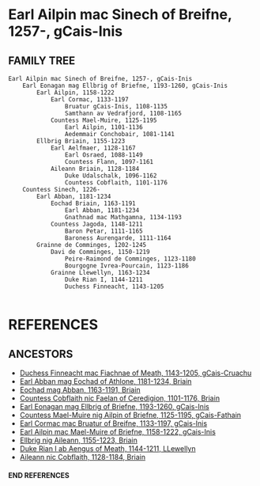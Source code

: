 # Earl Ailpin mac Sinech of Breifne, 1257-, gCais-Inis

## FAMILY TREE 
```
Earl Ailpin mac Sinech of Breifne, 1257-, gCais-Inis
	Earl Eonagan mag Ellbrig of Briefne, 1193-1260, gCais-Inis
        Earl Ailpin, 1158-1222
            Earl Cormac, 1133-1197
                Bruatur gCais-Inis, 1108-1135
                Samthann av Vedrafjord, 1108-1165
            Countess Mael-Muire, 1125-1195
                Earl Ailpin, 1101-1136
                Aedemmair Conchobair, 1081-1141	
        Ellbrig Briain, 1155-1223
            Earl Aelfmaer, 1128-1167
                Earl Osraed, 1088-1149
                Countess Flann, 1097-1161
            Aileann Briain, 1128-1184
                Duke Udalschalk, 1096-1162
                Countess Cobflaith, 1101-1176
	Countess Sinech, 1226-
    	Earl Abban, 1181-1234
    		Eochad Briain, 1163-1191
    			Earl Abban, 1181-1234
    			Gnathnad mac Mathgamna, 1134-1193
    		Countess Jagoda, 1148-1211
    			Baron Petar, 1111-1165
    			Baroness Aurengarde, 1111-1164
    	Grainne de Comminges, 1202-1245
    		Davi de Comminges, 1150-1219
    			Peire-Raimond de Comminges, 1123-1180
    			Bourgogne Ivrea-Pourcain, 1123-1186
    		Grainne Llewellyn, 1163-1234
    			Duke Rian I, 1144-1211
    			Duchess Finneacht, 1143-1205
      	
```


# REFERENCES

## ANCESTORS
* [Duchess Finneacht mac Fiachnae of Meath, 1143-1205, gCais-Cruachu](finneacht_mac_fiachnae_1143.md)
* [Earl Abban mag Eochad of Athlone, 1181-1234, Briain](abban_mag_eochad_1181.md)
* [Eochad mag Abban, 1163-1191, Briain](eochad_mag_abban_1163.md)
* [Countess Cobflaith nic Faelan of Ceredigion, 1101-1176, Briain](cobflaith_nic_faelan_1101.md)
* [Earl Eonagan mag Ellbrig of Briefne, 1193-1260, gCais-Inis](eonagan_mag_ellbrig_1193.md)
* [Countess Mael-Muire nig Ailpin of Briefne, 1125-1195, gCais-Fathain](mael-muire_nig_ailpin_1125.md)
* [Earl Cormac mac Bruatur of Breifne, 1133-1197, gCais-Inis](cormac_mac_bruatur_1133.md)
* [Earl Ailpin mac Mael-Muire of Briefne, 1158-1222, gCais-Inis](ailpin_mac_mael-muire_1158.md)
* [Ellbrig nig Aileann, 1155-1223, Briain](ellbrig_nig_aileann_1155.md)
* [Duke Rian I ab Aengus of Meath, 1144-1211, LLewellyn](rian_i_ab_aengus_1144.md)
* [Aileann nic Cobflaith, 1128-1184, Briain](aileann_nic_cobflaith_1128.md)
#### END REFERENCES